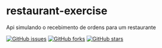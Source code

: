 # restaurant-exercise

Api simulando o recebimento de ordens para um restaurante

[![GitHub issues](https://img.shields.io/github/issues/lucasfts/restaurant-exercise)](https://github.com/lucasfts/restaurant-exercise/issues)
[![GitHub forks](https://img.shields.io/github/forks/lucasfts/restaurant-exercise)](https://github.com/lucasfts/restaurant-exercise/network)
[![GitHub stars](https://img.shields.io/github/stars/lucasfts/restaurant-exercise)](https://github.com/lucasfts/restaurant-exercise/stargazers)
